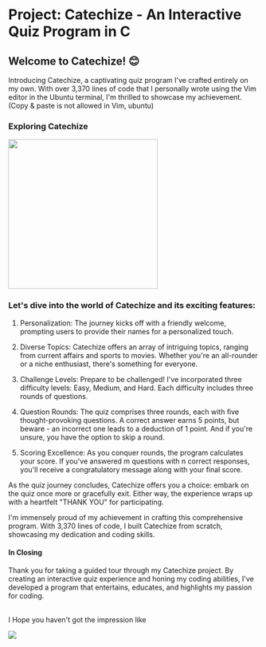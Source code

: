 # Project: Catechize - An Interactive Quiz Program in C

 <h2>Welcome to Catechize! 😊</h2>

Introducing Catechize, a captivating quiz program I've crafted entirely on my own. With over 3,370 lines of code that I personally wrote using the Vim editor in the Ubuntu terminal, I'm thrilled to showcase my achievement. (Copy & paste is not allowed in Vim, ubuntu)

<h3>Exploring Catechize</h3>

<image src="https://cdn.pixabay.com/animation/2022/07/31/20/41/20-41-56-968_512.gif" width="300px">

<h3>Let's dive into the world of Catechize and its exciting features:</h3>

1. Personalization: The journey kicks off with a friendly welcome, prompting users to provide their names for a personalized touch.

2. Diverse Topics: Catechize offers an array of intriguing topics, ranging from current affairs and sports to movies. Whether you're an all-rounder or a niche enthusiast, there's something for everyone.

3. Challenge Levels: Prepare to be challenged! I've incorporated three difficulty levels: Easy, Medium, and Hard. Each difficulty includes three rounds of questions.

4. Question Rounds: The quiz comprises three rounds, each with five thought-provoking questions. A correct answer earns 5 points, but beware - an incorrect one leads to a deduction of 1 point. And if you're unsure, you have the option to skip a round.

5. Scoring Excellence: As you conquer rounds, the program calculates your score. If you've answered m questions with n correct responses, you'll receive a congratulatory message along with your final score.

As the quiz journey concludes, Catechize offers you a choice: embark on the quiz once more or gracefully exit. Either way, the experience wraps up with a heartfelt "THANK YOU" for participating.

I'm immensely proud of my achievement in crafting this comprehensive program. With 3,370 lines of code, I built Catechize from scratch, showcasing my dedication and coding skills.

<h4>In Closing</h4>
Thank you for taking a guided tour through my Catechize project. By creating an interactive quiz experience and honing my coding abilities, I've developed a program that entertains, educates, and highlights my passion for coding.

<br >
<br >

I Hope you haven't got the impression like

<image src="https://1.bp.blogspot.com/-92ivWo7A0Mc/XyXzTXLgGkI/AAAAAAAAcb4/zLVqTxur4bQBi60W8hZF4L4VMFoYcWIdQCLcBGAsYHQ/s1600/ezgif.com-add-text.gif">
